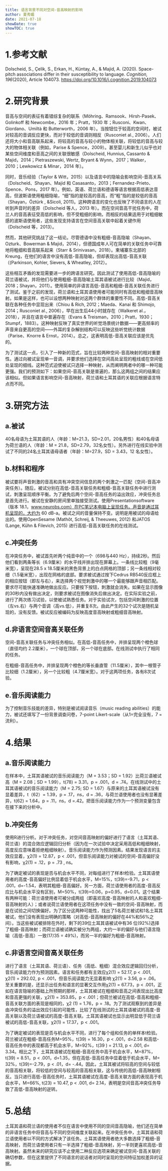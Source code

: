 ```yaml
---
title: 语言背景不同对空间-音高映射的影响
author: 夏秀媚
date: 2021-07-18
showDate: true
showTOC: true
---
```

# 1.参考文献
Dolscheid, S., Çelik, S., Erkan, H., Küntay, A., & Majid, A. (2020). Space-pitch associations differ in their susceptibility to language. *Cognition, 196*(2020), Article 104073. https://doi.org/10.1016/j.cognition.2019.104073


# 2.研究背景
音高与空间的表征有着错综复杂的联系（Möhring、Ramsook、Hirsh-Pasek、Golinkoff 和 Newcombe，2016 年；Pratt，1930 年；Rusconi、Kwan、Giordano、Umiltà 和 Butterworth，2006 年）。当按钮位于较高的空间时，被试对较高的音调反应更快，而对于较低的音调则相反（Rusconiet al., 2006）。人们还将大小和音高联系起来，将较高的音高与较小的物体相关联，将较低的音高与较大的物体相关联（例如，Parise & Spence，2009）。甚至婴儿和新生儿似乎也对某些空间维度和音高之间的关联很敏感（Dolscheid, Hunnius, Cassanto & Majid，2014；Pietraszewski, Wertz, Bryant & Wynn，2017；Walker，2010；Lewkowicz & Minar，2014 年）。

同时，音乐经验（Taylor & Witt，2015）以及语言中的隐喻会影响空间-音高关系（Dolscheid、Shayan、Majid 和 Casasanto，2013；Fernandez-Prieto、Spence、Pons，2017 年）。例如，英语、荷兰语和德语等语言根据高低表达音高，但波斯语使用粗细隐喻，“细”指的是较高的音高，而“粗”指的是较低的音高（Shayan，Öztürk , &Sicoli, 2011)。这种跨语言的变化也反映了不同语言的人在听到声音时的差异（Dolscheid 等人，2013 年）。而在空间音高干扰任务中，荷兰人的音高表征受高低的影响，但不受粗细的影响，而相反的结果适用于对粗细敏感的波斯语使用者，这些发现支持语言在空间音高关联中起着关键作用（Dolscheid 等，2013）。

然而，其他研究挑战了这一结论。尽管德语中没有粗细-音高隐喻（Shayan、Ozturk、Bowerman & Majid，2014），但德国成年人可在简单的关联任务中可靠地将粗细和音高联系起来（Starr & Srinivasan，2018）。柬埔寨东北部的Kreung，在他们的语言中没有高低-音高隐喻，但却表现出高低-音高关联（(Parkinson, Kohler, Sievers, & Wheatley, 2012）。

这些相互矛盾的发现需要进一步的跨语言研究。因此测试了使用高低-音高隐喻的荷兰语被试，并将他们与使用粗细-音高隐喻土耳其语被试进行比较（Majid，2018；Shayan，2011）。使用简单的非语言高低-音高和粗细-音高关联任务进行了测试。鉴于之前的发现，荷兰语和土耳其语使用者可能同时有高低和粗细音高映射。如果是这样，也可以设想两种映射对这两个群体的重要性不同。高低-音高关联在各种任务中显现出来（Chiou & Rich, 2012；Maeda、Kanai 和 Shimojo, 2014；Rusconiet al., 2006），早在出生后44小时就存在（Walkeret al.，2018），并且在语言中普遍存在（Evans & Treisman，2010；Pratt，1930；Stumpf，1883）。这种映射反映了真实世界的听觉场景统计数据——更高频率的声音来自更高的空间——外耳的复杂解剖结构可以反映这些听觉统计数据（Parise、Knorre & Ernst，2014）。总之，这表明高低-音高关联应该是优先的。

为了测试这一点，引入了一种新的范式，旨在比较两种空间-音高映射的相对重要性。通过向被试呈现单一音调，并要求他们选择在空间高处呈现的粗线或在空间低处呈现的细线。这种范式迫使被试只选择一种映射，从而阐明两者中的哪一种可能更强。我们的预测如下：如果空间-音高关联是普遍的，那么这两组之间的结果应该相似。但如果语言影响空间-音高映射，荷兰语和土耳其语的关联应根据语言特点而不同。

# 3.研究方法
## a.被试
40名母语为土耳其语的人（年龄：M=21.3，SD=2.01，20名男性）和40名母语为荷兰语的人（年龄：M = 21.8，SD=2.79，32名女性）。另外进行在线实验中测试了不同的24名土耳其语母语者（年龄：M=27.9，SD = 3.43，12 名女性）。

## b.材料和程序
被试要将声音刺激的音高和具有冲突空间信息的两个刺激之一匹配（空间-音高冲突任务）。随后，被试分别在高低-音高关联任务和粗细-音高关联任务中进行测试，刺激呈现顺序平衡。为了避免后两个空间-音高任务的溢出效应，冲突任务总是首先进行。被试在安静的房间里单独接受测试。使用Presentationsoftware（版本 18.1，www.neurobs.com）在PC笔记本电脑上呈现任务。声音是通过耳机呈现的，大约为 60 dB-a。被试之间的音量保持不变。说明是用被试的母语给出的。使用OpenSesame (Mathôt, Schreij, & Theeuwes, 2012) 和JATOS (Lange, Kühn & Filevich, 2015) 进行高低-音高关联任务的在线测试。
## c.冲突任务
在冲突任务中，被试首先听两个纯音中的一个（698与440 Hz），持续2秒。然后他们看到两条等长（6.9厘米）的水平线并排出现在屏幕上。一条线比较粗（9毫米宽），呈现在28.5 x 18.5厘米的黑色背景上的白点网格的顶部；另一条线相对较细（1.5毫米宽），出现在网格的底部。要求被试通过按下Cedrus RB540反应框上的相应按钮（即左与右），来选择两个视觉刺激中的哪一个最能够跟声音相匹配。要求尽可能快速准确地做出反应。只要按下按钮，刺激就会消失。如果在显示图像的30秒内没有做出决定，则要求被试在图像消失后做出决定。在实际实验之前，进行了两次练习试验，以使被试熟悉任务。对于实验试次，包括空间刺激的位置（左vs.右）与两个音调（高vs.低），并重复8次。由此产生的32个试次是随机呈现的，没有反馈。被试反应被编码为反映高度音高映射或粗细音高映射。

## d.非语言空间音高关联任务
空间-音高关联任务与冲突任务相似。在高低-音高任务中，并排呈现两个橙色球（直径均约 2.2厘米），一个球在顶部，另一个球在底部。在线测试中执行了相同的任务。

在粗细-音高任务中，并排呈现两个橙色的等长垂直管（11.5厘米），其中一根管子比较细（1.2厘米），另一个比较粗（4.7厘米宽）。对于这两项任务，各有8次试验。

## e.音乐阅读能力
为了控制音乐技能的差异，特别是被试阅读音乐（music reading abilities）的能力，被试还填写了一份背景调查问卷，7-point Likert-scale（从1=完全没有，7 =流利）。

# 4.结果
## a.音乐阅读能力
在样本中，土耳其语被试的音乐阅读能力（M = 3.53；SD = 1.92）比荷兰语被试高（M = 2.08；SD = 1.99），t(78) = 3.31，p = .001，d = .74。在线测试中的土耳其语被试的音乐阅读能力（M = 2.75; SD = 1.67）与原来的土耳其语被试没有显着差异，t（62）= 1.39，p = .17，ns，d = .36，与荷兰语使用者也没有显著差异，t(62) = 1.64，p = .11，ns，d =.42。把音乐阅读能力作为一个预测变量包含在接下来的分析中。
## b.冲突任务
使用R进行分析。对于冲突任务，对空间音高映射的偏好进行了语言（土耳其语、荷兰语）的混合效应逻辑回归分析（因为在一次试验中决定采用高低和粗细映射，高度反应意味着拒绝粗细映射）。音乐阅读能力作为预测因素。结果发现语言的主效应显着，χ2(1) = 12.87，p < .001，但音乐阅读能力对被试的空间-音高偏好没有影响，χ2(1) = .12，p = .73 , ns。

为了确定被试的表现是否与机会水平不同，对每组进行了样本t检验。土耳其语使用者的高度-音高偏好比例显着低于机会水平，M=15%，t(39)=-9.71，p < .001，d=-1.54，表明其粗细-音高偏好。另一方面，荷兰语使用者的高度-音高反应比与机会水平没有区别，M=50%，t(39)=0.06，p=0.95，d=0.01。这个结果有两种可能：荷兰语使用者可被分成两组（即喜欢高度-音高映射的人和喜欢粗细-音高映射的人）；或者说荷兰语使用者在这项任务中没有一致的空间-音高映射，而是在试验之间切换偏好。为了区分这两种可能性，找出了5名荷兰被试和1名土耳其被试，他们没有表现出明确的策略（对高低-音高映射的偏好在44%和56%之间）。当这些被试被排除在外时，剩下的39位土耳其语被试中有36 位(92%)选择了粗细-音高映射；而荷兰语被试确实被分为两组，大约一半的偏好与他们语言隐喻（高低-音高）一致(17/35 = 49%)，而另一半的偏好为粗细-音高映射。
## c.非语言空间音高关联任务
进行了语言（土耳其语、荷兰语）、任务（高低、粗细）混合效应逻辑回归分析，音乐阅读能力作为预测因素。语言和任务都有主效应χ2(1) = 52.17, p < .001, χ2(1) = 292.02, p < .001，但音乐阅读能力无显着影响 χ2(1) = 3.56, p = .06。至关重要的是，还显示出任务和语言的显著交互作用χ2(1) = 67.73，p < .001，正如在语言隐喻的基础上所预期的那样，土耳其被试在粗细和音高之间表现出比高度和音高更强的关联，χ2(1) = 353.85，p < .001；但荷兰被试在高低-音高和粗细-音高关联方面的表现是相同的，χ2 (1) = 1.76，p = .18。为了测试观察到的差异是由冲突任务的溢出效应引起的可能性，比较了在线测试的土耳其语被试的高度-音高关联以及荷兰语被试的高度-音高关联。土耳其语被试也显示出明显低于荷兰语被试的高低-音高关联，χ2(1) = 17.37，p < .001。

为了确定被试的表现是否与机会水平不同，进行了每个组和任务的单样本t检验。荷兰被试在粗细-音高任务M=95%，t(39) = 16.30，p < .001，d=2.58 和高低-音高任务中的表现都高于机会水平，M=92%，t(39 ) = 21.13, p < .001, d= 3.34。相比之下，土耳其语被试在粗细-音高任务中高于机会水平，M=87%，t(39) = 8.51，p < .001，d=1.35，但在高低-音高任务中显着低于机会水平，M= 32%，t(39)=-2.79，p < .01，d= -.44。因此，土耳其被试将较高的空间与较低的音高相关联，将较低的空间与较高的音高相关联，这与传统的高低-音高映射相反。当只进行高低-音高任务时，土耳其语被试在高度-音高关联方面的表现高于机会水平，M=66%, t(23) = 10.47, p < .001, d= 2.14，表明是空间音高冲突任务导致了高低-音高映射的逆转。
# 5.总结
土耳其语和荷兰语的使用者不仅在语言中使用不同的空间音高隐喻，他们还在简单的非语言任务中将音高与不同的空间维度关联起来。在冲突任务中，土耳其语和荷兰语使用者以不同的方式解决了该任务。土耳其语使用者绝大多数选择了粗细-音高映射，而荷兰语使用者只有一半选择了粗细-音高映射，另一半则更喜欢高低-音高映射。虽然未来的研究应该不止使用二种反应选项来确定被试空间-音高关联的确切参数，但在这里提供了不同语言的说话者对同时呈现的空间特征加权差异的证据。





